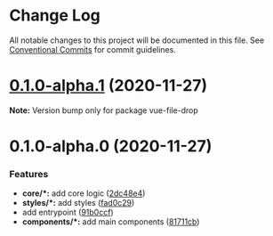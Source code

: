 # Change Log

All notable changes to this project will be documented in this file.
See [Conventional Commits](https://conventionalcommits.org) for commit guidelines.

# [0.1.0-alpha.1](https://github.com/TomokiMiyauci/vue-file-drop/compare/v0.1.0-alpha.0...v0.1.0-alpha.1) (2020-11-27)

**Note:** Version bump only for package vue-file-drop

# 0.1.0-alpha.0 (2020-11-27)

### Features

- **core/\*:** add core logic ([2dc48e4](https://github.com/TomokiMiyauci/vue-file-drop/commit/2dc48e433738af0fb1f5b24ec16236aec24be2de))
- **styles/\*:** add styles ([fad0c29](https://github.com/TomokiMiyauci/vue-file-drop/commit/fad0c29cd7b1f8f122cfa622707bfa0231333410))
- add entrypoint ([91b0ccf](https://github.com/TomokiMiyauci/vue-file-drop/commit/91b0ccf1fa15dc498be22f0a811afd985c6266e1))
- **components/\*:** add main components ([81711cb](https://github.com/TomokiMiyauci/vue-file-drop/commit/81711cb7d82f0719d2d4584fd26217a0ffdc141f))
